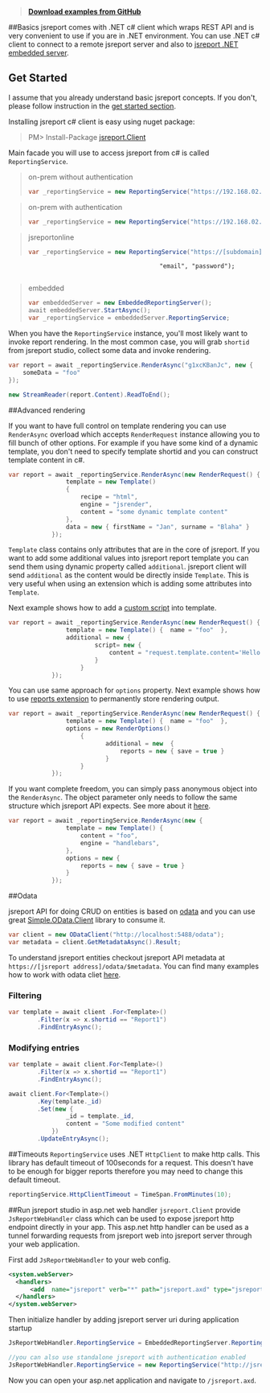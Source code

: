 > **[Download examples from GitHub](https://github.com/jsreport/net/tree/master/examples)**

##Basics
jsreport comes with .NET c# client which wraps REST API and is very convenient to use if you are in .NET environment. You can use .NET c# client to connect to a remote jsreport server and also to [jsreport .NET embedded server](http://jsreport.net/learn/net-embedded).

## Get Started

I assume that you already understand basic jsreport concepts. If you don't, please follow instruction in the [get started section](http://jsreport.net/learn/get-started).

Installing jsreport c# client is easy using nuget package:
> PM> Install-Package [jsreport.Client](https://www.nuget.org/packages/jsreport.Client/)

Main facade you will use to access jsreport from c# is called `ReportingService`. 

>on-prem without authentication
>```cs
>var _reportingService = new ReportingService("https://192.168.02.01");
>```

>on-prem with authentication
>```cs
>var _reportingService = new ReportingService("https://192.168.02.01", "username", "password);
>```

>jsreportonline
>```cs
>var _reportingService = new ReportingService("https://[subdomain].jsreportonline.net",
                                              "email", "password");
>```

>embedded
>```cs
>var embeddedServer = new EmbeddedReportingServer();
>await embeddedServer.StartAsync();
>var _reportingService = embeddedServer.ReportingService;
>```

When you have the `ReportingService` instance, you'll most likely want to invoke report rendering. In the most common case, you will grab `shortid` from jsreport studio, collect some data and invoke rendering.

```cs
var report = await _reportingService.RenderAsync("g1xcKBanJc", new {
	someData = "foo"
});

new StreamReader(report.Content).ReadToEnd();
```

##Advanced rendering

If you want to have full control on template rendering you can use `RenderAsync` overload which accepts `RenderRequest` instance allowing you to fill bunch of other options. For example if you have some kind of a dynamic template, you don't need to specify template shortid and you can construct template content in c#.

```cs
var report = await _reportingService.RenderAsync(new RenderRequest() {
                template = new Template()
                {
                    recipe = "html",
                    engine = "jsrender",
                    content = "some dynamic template content"
                },
                data = new { firstName = "Jan", surname = "Blaha" }
            });
```

`Template` class contains only attributes that are in the core of jsreport. If you want to add    some additional values into jsreport report template you can send them using dynamic property called `additional`. jsreport client will send `additional` as the content would be directly inside `Template`. This is very useful when using an extension which is adding some attributes into `Template`.

Next example shows how to add a [custom script](/learn/scripts) into template.
```cs
var report = await _reportingService.RenderAsync(new RenderRequest() {
                template = new Template() {  name = "foo"  },
                additional = new {
                        script= new {
                            content = "request.template.content='Hello'; done()"
                        }
                    }
            });
```

You can use same approach for `options` property. Next example shows how to use [reports extension](/learn/reports) to permanently store rendering output.

```cs
var report = await _reportingService.RenderAsync(new RenderRequest() {
                template = new Template() {  name = "foo"  },
                options = new RenderOptions()
	                {
	                       additional = new  {
	                           reports = new { save = true }
                           }
			        }
            });
```

If you want complete freedom, you can simply pass anonymous object into the `RenderAsync`. The object parameter only needs to follow the same structure which jsreport API expects. See more about it [here](http://jsreport.net/learn/api).

```cs
var report = await _reportingService.RenderAsync(new {
                template = new Template() {  
	                content = "foo", 
	                engine = "handlebars", 
				},
                options = new {                     
	                reports = new { save = true }
                }
            });
```
           
##Odata

jsreport API for doing CRUD on entities is based on [odata](http://www.odata.org/) and you can use  great [Simple.OData.Client](https://github.com/object/Simple.OData.Client) library to consume it. 

```c#
var client = new ODataClient("http://localhost:5488/odata");
var metadata = client.GetMetadataAsync().Result;
```

To understand jsreport entities checkout jsreport API metadata at `https://[jsreport address]/odata/$metadata`. You can find many examples how to work with odata cliet [here](https://github.com/object/Simple.OData.Client).


### Filtering

```c#
var template = await client .For<Template>()
        .Filter(x => x.shortid == "Report1")
        .FindEntryAsync();
```                             


### Modifying entries


```c#
var template = await client.For<Template>()
        .Filter(x => x.shortid == "Report1")
        .FindEntryAsync();

await client.For<Template>()
        .Key(template._id)
        .Set(new {
                _id = template._id,
                content = "Some modified content"
            })
        .UpdateEntryAsync();
```

##Timeouts
`ReportingService` uses .NET `HttpClient` to make http calls. This library has default timeout of 100seconds for a request. This doesn't have to be enough for bigger reports therefore you may need to change this default timeout.

```cs
reportingService.HttpClientTimeout = TimeSpan.FromMinutes(10);
```

##Run jsreport studio in asp.net web handler
`jsreport.Client` provide `JsReportWebHandler` class which can be used to expose jsreport http endpoint directly in your app. This asp.net http handler can be used as a tunnel forwarding requests from jsreport web into jsreport server through your web application. 

First add `JsReportWebHandler` to your web config.
```xml
<system.webServer>
  <handlers>
      <add  name="jsreport" verb="*" path="jsreport.axd" type="jsreport.Client.JsReportWebHandler" />
  </handlers>
</system.webServer>
```

Then initialize handler by adding jsreport server uri during application startup
```cs
JsReportWebHandler.ReportingService = EmbeddedReportingServer.ReportingService ;

//you can also use standalone jsreport with authentication enabled
JsReportWebHandler.ReportingService = new ReportingService("http://jsreport-host", "username", "password");
```

Now you can open your asp.net application and navigate to `/jsreport.axd`.

